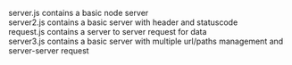 server.js contains a basic node server<br>
server2.js contains a basic server with header and statuscode<br>
request.js contains a server to server request for data<br>
server3.js contains a basic server with multiple url/paths management and server-server request 
